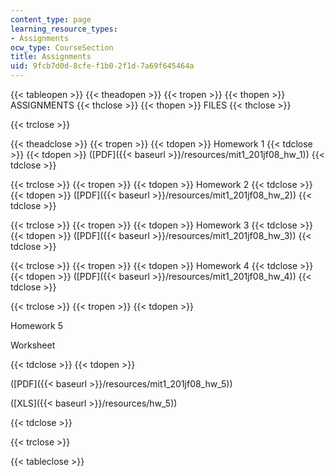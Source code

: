 ```yaml
---
content_type: page
learning_resource_types:
- Assignments
ocw_type: CourseSection
title: Assignments
uid: 9fcb7d0d-8cfe-f1b0-2f1d-7a69f645464a
---
```


{{< tableopen >}}
{{< theadopen >}}
{{< tropen >}}
{{< thopen >}}
ASSIGNMENTS
{{< thclose >}}
{{< thopen >}}
FILES
{{< thclose >}}

{{< trclose >}}

{{< theadclose >}}
{{< tropen >}}
{{< tdopen >}}
Homework 1
{{< tdclose >}}
{{< tdopen >}}
([PDF]({{< baseurl >}}/resources/mit1_201jf08_hw_1))
{{< tdclose >}}

{{< trclose >}}
{{< tropen >}}
{{< tdopen >}}
Homework 2
{{< tdclose >}}
{{< tdopen >}}
([PDF]({{< baseurl >}}/resources/mit1_201jf08_hw_2))
{{< tdclose >}}

{{< trclose >}}
{{< tropen >}}
{{< tdopen >}}
Homework 3
{{< tdclose >}}
{{< tdopen >}}
([PDF]({{< baseurl >}}/resources/mit1_201jf08_hw_3))
{{< tdclose >}}

{{< trclose >}}
{{< tropen >}}
{{< tdopen >}}
Homework 4
{{< tdclose >}}
{{< tdopen >}}
([PDF]({{< baseurl >}}/resources/mit1_201jf08_hw_4))
{{< tdclose >}}

{{< trclose >}}
{{< tropen >}}
{{< tdopen >}}


Homework 5

Worksheet


{{< tdclose >}}
{{< tdopen >}}


([PDF]({{< baseurl >}}/resources/mit1_201jf08_hw_5))

([XLS]({{< baseurl >}}/resources/hw_5))


{{< tdclose >}}

{{< trclose >}}

{{< tableclose >}}